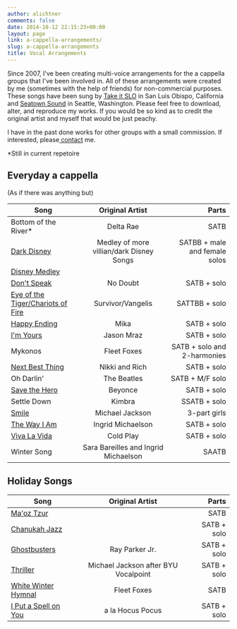 ```yaml
---
author: alichtner
comments: false
date: 2014-10-12 22:15:23+00:00
layout: page
link: a-cappella-arrangements/
slug: a-cappella-arrangements
title: Vocal Arrangements
---
```



Since 2007, I've been creating multi-voice arrangements for the a cappella groups that I've been involved in. All of these arrangements were created by me (sometimes with the help of friends) for non-commercial purposes. These songs have been sung by [Take it SLO](http://www.takeitslo.com/) in San Luis Obispo, California and [Seatown Sound](https://www.facebook.com/SeatownSound) in Seattle, Washington. Please feel free to download, alter, and reproduce my works. If you would be so kind as to credit the original artist and myself that would be just peachy.

I have in the past done works for other groups with a small commission. If interested, please[ contact](http://aaronlichtner.com/contact/) me.

*Still in current repetoire



## Everyday a cappella


(As if there was anything but)


| Song       | Original Artist    | Parts  |
| ------------- |:-------------:| -----:|
| Bottom of the River* | Delta Rae | SATB |
| [Dark Disney](http://biz157.inmotionhosting.com/~aaronl8/wp-content/uploads/2014/10/Dark-Disney.pdf) | Medley of more villian/dark Disney Songs | SATBB + male and female solos |
| [Disney Medley](http://biz157.inmotionhosting.com/~aaronl8/wp-content/uploads/2014/12/Disney-medley6-Full-Score.pdf) | | |
| [Don't Speak](http://aaronlichtner.com/wp-content/uploads/2014/10/DontSpeakFinal.pdf) | No Doubt | SATB + solo |
| [Eye of the Tiger/Chariots of Fire](http://biz157.inmotionhosting.com/~aaronl8/wp-content/uploads/2014/10/eye-of-the-tiger-Full-Score.pdf) | Survivor/Vangelis |  SATTBB + solo | 
| [Happy Ending](http://biz157.inmotionhosting.com/~aaronl8/wp-content/uploads/2014/12/Happy-Ending-wo-chords-Full-Score.pdf) | Mika | SATB + solo | 
| [I'm Yours](http://aaronlichtner.com/wp-content/uploads/2014/10/ImYoursFinal.pdf) | Jason Mraz | SATB + solo | 
| Mykonos  | Fleet Foxes | SATB + solo and 2-harmonies | 
| [Next Best Thing](http://biz157.inmotionhosting.com/~aaronl8/wp-content/uploads/2014/12/Next-Best-Thing-Full-Score.pdf) |  Nikki and Rich | SATB + solo | 
| Oh Darlin' | The Beatles | SATB + M/F solo | 
| [Save the Hero](http://biz157.inmotionhosting.com/~aaronl8/wp-content/uploads/2014/12/Save-the-Hero.pdf) | Beyonce | SATB + solo | 
| Settle Down | Kimbra | SSATB + solo | 
| [Smile](http://aaronlichtner.com/wp-content/uploads/2014/10/Smile_Final.pdf) |  Michael Jackson | 3-part girls | 
| [The Way I Am](http://biz157.inmotionhosting.com/~aaronl8/wp-content/uploads/2014/12/The-Way-I-Am-done-Full-Score.pdf) |  Ingrid Michaelson |  SATB + solo | 
| [Viva La Vida](http://biz157.inmotionhosting.com/~aaronl8/wp-content/uploads/2014/12/Viva-La-Vida-Full-Score.pdf) | Cold Play | SATB + solo | 
| Winter Song | Sara Bareilles and Ingrid Michaelson | SAATB | 


## Holiday Songs


| Song       | Original Artist    | Parts  |
| ------------- |:-------------:| -----:|
| [Ma'oz Tzur](http://aaronlichtner.com/wp-content/uploads/2016/12/MaozTzur.pdf) | | SATB | 
| [Chanukah Jazz](http://biz157.inmotionhosting.com/~aaronl8/wp-content/uploads/2014/10/Chanukah-Jazz.pdf) | | SATB + solo | 
| [Ghostbusters](http://biz157.inmotionhosting.com/~aaronl8/wp-content/uploads/2014/10/Ghostbusters-Seatown.pdf) | Ray Parker Jr. | SATB + solo |
| [Thriller](http://biz157.inmotionhosting.com/~aaronl8/wp-content/uploads/2014/10/Thriller_Seatown_Final-Full-Score.pdf) | Michael Jackson after BYU Vocalpoint | SATB + solo | 
| [White Winter Hymnal](http://biz157.inmotionhosting.com/~aaronl8/wp-content/uploads/2014/12/White-Winter-Hymnal_bridge.pdf) | Fleet Foxes | SATB | 
| [I Put a Spell on You](http://aaronlichtner.com/wp-content/uploads/2014/10/HocusPocus-Full-Score.pdf) | a la Hocus Pocus | SATB + solo |
